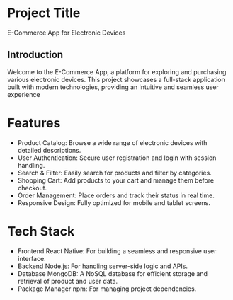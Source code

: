 # Project Title
E-Commerce App for Electronic Devices  
## Introduction
Welcome to the E-Commerce App, a platform for exploring and purchasing various electronic devices. This project showcases a full-stack application built with modern technologies, providing an intuitive and seamless user experience

# Features
- Product Catalog: Browse a wide range of electronic devices with detailed descriptions.
- User Authentication: Secure user registration and login with session handling.
- Search & Filter: Easily search for products and filter by categories.
- Shopping Cart: Add products to your cart and manage them before checkout.
- Order Management: Place orders and track their status in real time.
- Responsive Design: Fully optimized for mobile and tablet screens.
# Tech Stack
- Frontend
 React Native: For building a seamless and responsive user interface.
- Backend
Node.js: For handling server-side logic and APIs.
- Database
MongoDB: A NoSQL database for efficient storage and retrieval of product and user data.
- Package Manager
npm: For managing project dependencies.
